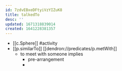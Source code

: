 ```yaml
---
id: 7zdvEBxeDFtyiVzYIZuK8
title: talkedTo
desc: ''
updated: 1671318839014
created: 1641228381357
---
```




- [[c.Sphere]] #activity
- [[p.similarTo]] [[dendron://predicates/p.metWith]]
  - to meet with someone implies
    - pre-arrangement
    - 
